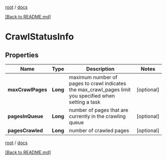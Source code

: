 [root](./../ "root") / [docs](./ "docs")

[[Back to README.md]](./../README.md "[Back to README.md]")

# CrawlStatusInfo

## Properties

| Name | Type | Description | Notes |
|------------ | ------------- | ------------- | -------------|
|**maxCrawlPages** | **Long** | maximum number of pages to crawl  indicates the max_crawl_pages limit you specified when setting a task |  [optional] |
|**pagesInQueue** | **Long** | number of pages that are currently in the crawling queue |  [optional] |
|**pagesCrawled** | **Long** | number of crawled pages |  [optional] |

[root](./../ "root") / [docs](./ "docs")

[[Back to README.md]](./../README.md "[Back to README.md]")